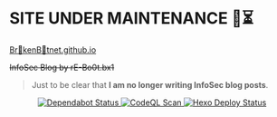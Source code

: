 # SITE UNDER MAINTENANCE 🚧⏳

<a href="https://brokenbotnet.com" target="_blank">Br🤖kenB🤖tnet.github.io</a>

~~InfoSec Blog by rE-Bo0t.bx1~~

> Just to be clear that **I am no longer writing InfoSec blog posts**.

<p align="center">
  <a href="https://github.com/BrokenBotnet/brokenbotnet.github.io">
    <img src="https://img.shields.io/badge/dependabot%20status-active-brightgreen?style=for-the-badge&logo=dependabot" alt="Dependabot Status" />
  </a>
  <a href="https://github.com/BrokenBotnet/brokenbotnet.github.io">
    <img src="https://img.shields.io/badge/codeql%20scan-passing-brightgreen?style=for-the-badge&logo=github" alt="CodeQL Scan" />
  </a>
  <a href="https://github.com/BrokenBotnet/brokenbotnet.github.io">
    <img src="https://img.shields.io/badge/hexo%20deploy-success-brightgreen?style=for-the-badge" alt="Hexo Deploy Status" />
  </a>
</p>
